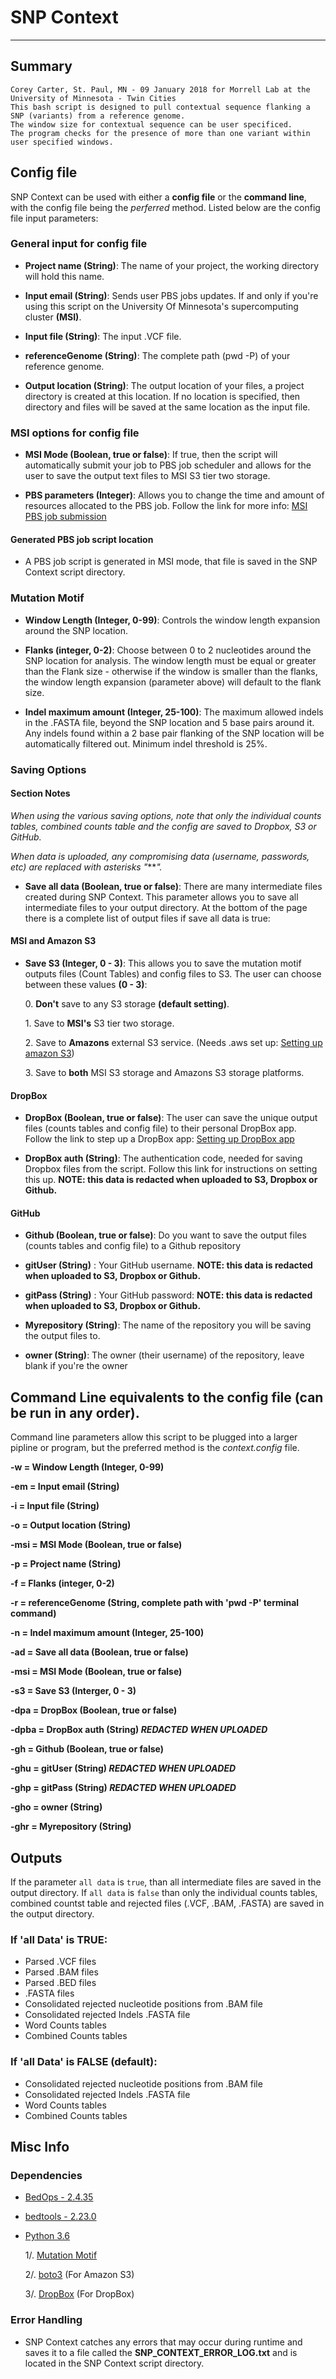# SNP Context
----------

## Summary

    Corey Carter, St. Paul, MN - 09 January 2018 for Morrell Lab at the University of Minnesota - Twin Cities
    This bash script is designed to pull contextual sequence flanking a SNP (variants) from a reference genome.
    The window size for contextual sequence can be user specificed.
    The program checks for the presence of more than one variant within user specified windows.

## Config file
SNP Context can be used with either a **config file** or the **command line**, with the config file being the *perferred* method. Listed below are the config file input parameters:

### General input for config file
* **Project name (String)**: The name of your project, the working directory will hold this name.

* **Input email (String)**: Sends user PBS jobs updates. If and only if you're using this script on the University Of Minnesota's supercomputing cluster **(MSI)**.

* **Input file (String)**: The input .VCF file. 

* **referenceGenome (String)**: The complete path (pwd -P) of your reference genome.

* **Output location (String)**: The output location of your files, a project directory is created at this location. If no location is specified, then directory and files will be saved at the same location as the input file.

### MSI options for config file
* **MSI Mode (Boolean, true or false)**: If true, then the script will automatically submit your job to PBS job scheduler and allows for the user to save the output text files to MSI S3 tier two storage.

* **PBS parameters (Integer)**: Allows you to change the time and amount of resources allocated to the PBS job. 
Follow the link for more info: [MSI PBS job submission](https://www.msi.umn.edu/content/job-submission-and-scheduling-pbs-scripts)

#### Generated PBS job script location
* A PBS job script is generated in MSI mode, that file is saved in the SNP Context script directory.

### Mutation Motif
* **Window Length (Integer, 0-99)**: Controls the window length expansion around the SNP location.

* **Flanks (integer, 0-2)**: Choose between 0 to 2 nucleotides around the SNP location for analysis. The window length must be equal or greater than the Flank size - otherwise if the window is smaller than the flanks, the window length expansion (parameter above) will default to the flank size.  

* **Indel maximum amount (Integer, 25-100)**: The maximum allowed indels in the .FASTA file, beyond the SNP location and 5 base pairs around it. Any indels found within a 2 base pair flanking of the SNP location will be automatically filtered out. Minimum indel threshold is 25%.

### Saving Options

#### Section Notes

*When using the various saving options, note that only the individual counts tables, combined counts table and the config are saved to Dropbox, S3 or GitHub.*

*When data is uploaded, any compromising data (username, passwords, etc) are replaced with asterisks "****".*

* **Save all data (Boolean, true or false)**: There are many intermediate files created during SNP Context. This parameter allows you to save all intermediate files to your output directory. At the bottom of the page there is a complete list of output files if save all data is true: 

#### MSI and Amazon S3

* **Save S3 (Integer, 0 - 3)**: This allows you to save the mutation motif outputs files (Count Tables) and config files to S3. The user can choose between these values **(0 - 3)**:

	0\. **Don't** save to any S3 storage **(default setting)**.

	1\. Save to **MSI's** S3 tier two storage.

	2\. Save to **Amazons** external S3 service. (Needs .aws set up: [Setting up amazon S3](https://docs.aws.amazon.com/AmazonS3/latest/dev/setup-aws-cli.html))

	3\. Save to **both** MSI S3 storage and Amazons S3 storage platforms.

#### DropBox
* **DropBox (Boolean, true or false)**: The user can save the unique output files (counts tables and config file) to their personal DropBox app.
Follow the link to step up a DropBox app: [Setting up DropBox app](https://www.dropbox.com/developers/reference/getting-started#app%20console)

* **DropBox auth (String)**: The authentication code, needed for saving Dropbox files from the script. Follow this link for instructions on setting this up. **NOTE: this data is redacted when uploaded to S3, Dropbox or Github.**

#### GitHub

* **Github (Boolean, true or false)**: Do you want to save the output files (counts tables and config file) to a Github repository

* **gitUser (String)** : Your GitHub username. **NOTE: this data is redacted when uploaded to S3, Dropbox or Github.**
* **gitPass (String)** : Your GitHub password: **NOTE: this data is redacted when uploaded to S3, Dropbox or Github.**

* **Myrepository (String)**: The name of the repository you will be saving the output files to.

* **owner (String)**: The owner (their username) of the repository, leave blank if you're the owner

## Command Line equivalents to the config file (can be run in any order).

Command line parameters allow this script to be plugged into a larger pipline or program, but the preferred method is the *context.config* file.

**-w = Window Length (Integer, 0-99)**

**-em = Input email (String)**

**-i = Input file (String)**

**-o = Output location (String)**

**-msi = MSI Mode (Boolean, true or false)**

**-p = Project name (String)**

**-f = Flanks (integer, 0-2)**

**-r = referenceGenome (String, complete path with 'pwd -P' terminal command)**

**-n = Indel maximum amount (Integer, 25-100)**

**-ad = Save all data (Boolean, true or false)**

**-msi = MSI Mode (Boolean, true or false)**

**-s3 = Save S3 (Interger, 0 - 3)**

**-dpa = DropBox (Boolean, true or false)**

**-dpba = DropBox auth (String) *REDACTED WHEN UPLOADED***

**-gh = Github (Boolean, true or false)**

**-ghu = gitUser (String) *REDACTED WHEN UPLOADED***

**-ghp = gitPass (String) *REDACTED WHEN UPLOADED***

**-gho = owner (String)**

**-ghr = Myrepository (String)**

## Outputs

If the parameter `all data` is `true`, than all intermediate files are saved in the output directory. If `all data` is `false` than only the individual counts tables, combined countst table and rejected files (.VCF, .BAM, .FASTA) are saved in the output directory.

### If 'all Data' is **TRUE**:
* Parsed .VCF files
* Parsed .BAM files
* Parsed .BED files
* .FASTA files
* Consolidated rejected nucleotide positions from .BAM file
* Consolidated rejected Indels .FASTA file
* Word Counts tables
* Combined Counts tables

### If 'all Data' is **FALSE** (default):
* Consolidated rejected nucleotide positions from .BAM file
* Consolidated rejected Indels .FASTA file
* Word Counts tables
* Combined Counts tables

## Misc Info

### Dependencies

* [BedOps - 2.4.35](https://bedops.readthedocs.io/en/latest/)

* [bedtools - 2.23.0](https://bedtools.readthedocs.io/en/latest/)

* [Python 3.6](https://www.python.org/)

	1/. [Mutation Motif](https://bitbucket.org/pycogent3/mutationmotif)

	2/. [boto3](https://boto3.amazonaws.com/v1/documentation/api/latest/index.html) (For Amazon S3)

	3/. [DropBox](https://www.dropbox.com/developers/documentation/python) (For DropBox)

### Error Handling
* SNP Context catches any errors that may occur during runtime and saves it to a file called the **SNP_CONTEXT_ERROR_LOG.txt** and is located in the SNP Context script directory.

